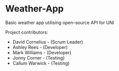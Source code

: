 # Weather-App
Basic weather app utilising open-source API for UNI

Project contributors:

- David Cornelius - (Scrum Leader)
- Ashley Rees - (Developer)
- Mark Williams - (Developer)
- Jonny Corner - (Testing)
- Callum Warwick - (Testing)
